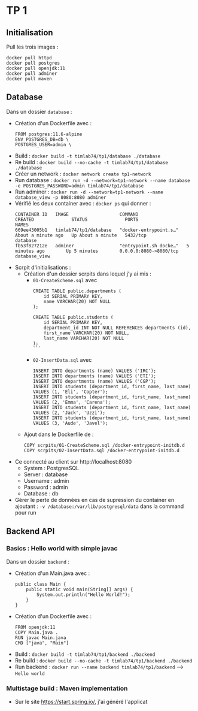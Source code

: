 # TP 1
## Initialisation
Pull les trois images : 
```
docker pull httpd
docker pull postgres
docker pull openjdk:11
docker pull adminer
docker pull maven
```
## Database
Dans un dossier ``database`` : 
- Création d'un Dockerfile avec :
    ```
    FROM postgres:11.6-alpine
    ENV POSTGRES_DB=db \
    POSTGRES_USER=admin \
    ```
- Build : ``docker build -t timlab74/tp1/database ./database``
- Re build : ``docker build --no-cache -t timlab74/tp1/database ./database``
- Créer un network : ``docker network create tp1-network``
- Run database : ``docker run -d --network=tp1-network --name database -e POSTGRES_PASSWORD=admin timlab74/tp1/database``
- Run adminer : ``docker run -d --network=tp1-network --name database_view -p 8080:8080 adminer``
- Vérifié les deux container avec : ``docker ps`` qui donner : 
    ```
    CONTAINER ID   IMAGE                   COMMAND                  CREATED              STATUS              PORTS                    NAMES
    669ee43005b1   timlab74/tp1/database   "docker-entrypoint.s…"   About a minute ago   Up About a minute   5432/tcp                 database
    fb53f827212e   adminer                 "entrypoint.sh docke…"   5 minutes ago        Up 5 minutes        0.0.0.0:8080->8080/tcp   database_view
    ```
- Scrpit d'initialisations :
    - Création d'un dossier scrpits dans lequel j'y ai mis :
        - ``01-CreateScheme.sql`` avec
            ````
            CREATE TABLE public.departments (
                id SERIAL PRIMARY KEY,
                name VARCHAR(20) NOT NULL
            );

            CREATE TABLE public.students (
                id SERIAL PRIMARY KEY,
                department_id INT NOT NULL REFERENCES departments (id),
                first_name VARCHAR(20) NOT NULL,
                last_name VARCHAR(20) NOT NULL
            );
            ```
        - ``02-InsertData.sql`` avec
            ```
            INSERT INTO departments (name) VALUES ('IRC');
            INSERT INTO departments (name) VALUES ('ETI');
            INSERT INTO departments (name) VALUES ('CGP');
            INSERT INTO students (department_id, first_name, last_name) VALUES (1, 'Eli', 'Copter');
            INSERT INTO students (department_id, first_name, last_name) VALUES (2, 'Emma', 'Carena');
            INSERT INTO students (department_id, first_name, last_name) VALUES (2, 'Jack', 'Uzzi');
            INSERT INTO students (department_id, first_name, last_name) VALUES (3, 'Aude', 'Javel');
            ```
    - Ajout dans le Dockerfile de :
        ```
        COPY scrpits/01-CreateScheme.sql /docker-entrypoint-initdb.d
        COPY scrpits/02-InsertData.sql /docker-entrypoint-initdb.d
        ```
- Ce connecté au client sur http://localhost:8080
    - System : PostgresSQL
    - Server : database
    - Username : admin
    - Password : admin
    - Database : db
- Gérer le perte de données en cas de supression du container en ajoutant : ``-v /database:/var/lib/postgresql/data`` dans la command pour run
## Backend API
### Basics : Hello world with simple javac
Dans un dossier ``backend`` :
- Création d'un Main.java avec :
    ```
    public class Main {
        public static void main(String[] args) {
            System.out.println("Hello World!");
        }
    }
    ```
- Création d'un Dockerfile avec :
    ```
    FROM openjdk:11
    COPY Main.java .
    RUN javac Main.java
    CMD ["java", "Main"]
    ```
- Build : ``docker build -t timlab74/tp1/backend ./backend``
- Re build : ``docker build --no-cache -t timlab74/tp1/backend ./backend``
- Run backend : ``docker run --name backend timlab74/tp1/backend`` --> ``Hello world``
### Multistage build : Maven implementation
- Sur le site https://start.spring.io/, j'ai généré l'applicat